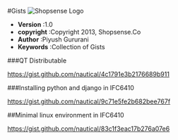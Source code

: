 #Gists
![Shopsense Logo](https://1.gravatar.com/avatar/166144ba31cead8270e21271729f523c "Shopsense Logo")

* **Version** :1.0
* **copyright** :Copyright 2013, Shopsense.Co
* **Author** :Piyush Gururani
* **Keywords** :Collection of Gists


###QT Distributable

https://gist.github.com/nautical/4c1791e3b2176689b911

###Installing python and django in IFC6410

https://gist.github.com/nautical/9c71e5fe2b682bee767f

##Minimal linux environment in IFC6410

https://gist.github.com/nautical/83c1f3eac17b276a07e6
